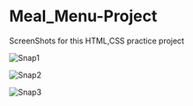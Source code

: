 # Meal_Menu-Project
ScreenShots for this HTML,CSS practice project

![Snap1](https://user-images.githubusercontent.com/91017351/230740698-7aa9de22-bb05-4c62-927e-d0658bc17855.PNG)

![Snap2](https://user-images.githubusercontent.com/91017351/230740703-3ca239e1-a1c3-4bbc-815b-54e50d91fe11.PNG)

![Snap3](https://user-images.githubusercontent.com/91017351/230740704-6b71b5bb-f5e2-4a29-bd63-998c9d183ad6.PNG)
